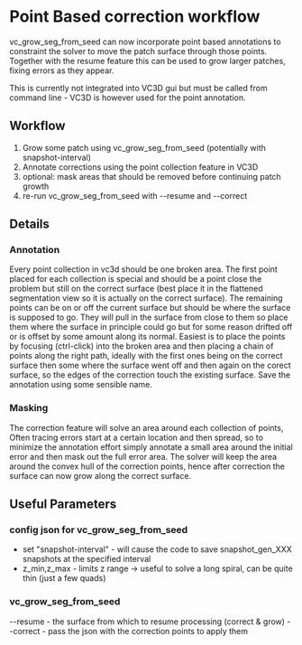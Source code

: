 # Point Based correction workflow

vc_grow_seg_from_seed can now incorporate point based annotations to constraint the solver to move the patch surface through those points.
Together with the resume feature this can be used to grow larger patches, fixing errors as they appear.

This is currently not integrated into VC3D gui but must be called from command line - VC3D is however used for the point annotation.

## Workflow

1. Grow some patch using vc_grow_seg_from_seed (potentially with snapshot-interval)
2. Annotate corrections using the point collection feature in VC3D
3. optional: mask areas that should be removed before continuing patch growth
4. re-run vc_grow_seg_from_seed with --resume and --correct

## Details

### Annotation

Every point collection in vc3d should be one broken area. The first point placed for each collection is special and should be a point close the problem but still on the correct surface (best place it in the flattened segmentation view so it is actually on the correct surface). The remaining points can be on or off the current surface but should be where the surface is supposed to go. They will pull in the surface from close to them so place them where the surface in principle could go but for some reason drifted off or is offset by some amount along its normal. Easiest is to place the points by focusing (ctrl-click) into the broken area and then placing a chain of points along the right path, ideally with the first ones being on the correct surface then some where the surface went off and then again on the corect surface, so the edges of the correction touch the existing surface. Save the annotation using some sensible name.

### Masking

The correction feature will solve an area around each collection of points, Often tracing errors start at a certain location and then spread, so to minimize the annotation effort simply annotate a small area around the initial error and then mask out the full error area. The solver will keep the area around the convex hull of the correction points, hence after correction the surface can now grow along the correct surface.

## Useful Parameters

### config json for vc_grow_seg_from_seed
- set "snapshot-interval" - will cause the code to save snapshot_gen_XXX snapshots at the specified interval
- z_min,z_max - limits z range -> useful to solve a long spiral, can be quite thin (just a few quads)

### vc_grow_seg_from_seed
--resume - the surface from which to resume processing (correct & grow)
--correct - pass the json with the correction points to apply them
